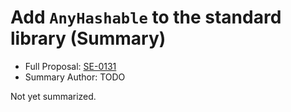 # Add `AnyHashable` to the standard library (Summary)

* Full Proposal: [SE-0131](https://github.com/apple/swift-evolution/blob/main/proposals/0131-anyhashable.md)
* Summary Author: TODO

Not yet summarized.
